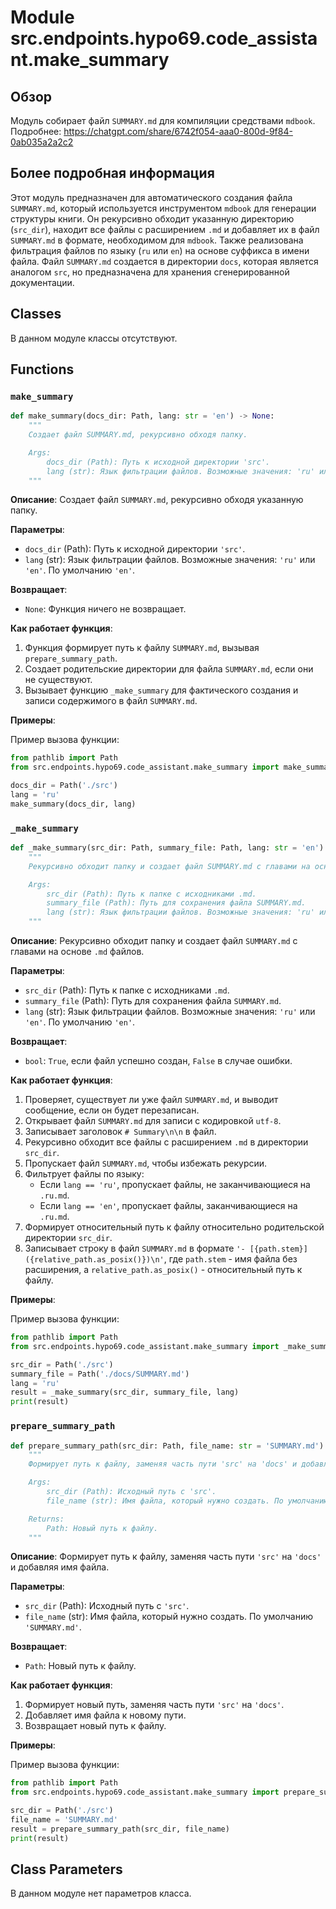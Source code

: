 # Module src.endpoints.hypo69.code_assistant.make_summary

## Обзор

Модуль собирает файл `SUMMARY.md` для компиляции средствами `mdbook`.
Подробнее: https://chatgpt.com/share/6742f054-aaa0-800d-9f84-0ab035a2a2c2

## Более подробная информация

Этот модуль предназначен для автоматического создания файла `SUMMARY.md`, который используется инструментом `mdbook` для генерации структуры книги.
Он рекурсивно обходит указанную директорию (`src_dir`), находит все файлы с расширением `.md` и добавляет их в файл `SUMMARY.md` в формате, необходимом для `mdbook`.
Также реализована фильтрация файлов по языку (`ru` или `en`) на основе суффикса в имени файла.
Файл `SUMMARY.md` создается в директории `docs`, которая является аналогом `src`, но предназначена для хранения сгенерированной документации.

## Classes

В данном модуле классы отсутствуют.

## Functions

### `make_summary`

```python
def make_summary(docs_dir: Path, lang: str = 'en') -> None:
    """
    Создает файл SUMMARY.md, рекурсивно обходя папку.

    Args:
        docs_dir (Path): Путь к исходной директории 'src'.
        lang (str): Язык фильтрации файлов. Возможные значения: 'ru' или 'en'.
    """
```

**Описание**: Создает файл `SUMMARY.md`, рекурсивно обходя указанную папку.

**Параметры**:
- `docs_dir` (Path): Путь к исходной директории `'src'`.
- `lang` (str): Язык фильтрации файлов. Возможные значения: `'ru'` или `'en'`. По умолчанию `'en'`.

**Возвращает**:
- `None`: Функция ничего не возвращает.

**Как работает функция**:
1. Функция формирует путь к файлу `SUMMARY.md`, вызывая `prepare_summary_path`.
2. Создает родительские директории для файла `SUMMARY.md`, если они не существуют.
3. Вызывает функцию `_make_summary` для фактического создания и записи содержимого в файл `SUMMARY.md`.

**Примеры**:

Пример вызова функции:
```python
from pathlib import Path
from src.endpoints.hypo69.code_assistant.make_summary import make_summary

docs_dir = Path('./src')
lang = 'ru'
make_summary(docs_dir, lang)
```

### `_make_summary`

```python
def _make_summary(src_dir: Path, summary_file: Path, lang: str = 'en') -> bool:
    """
    Рекурсивно обходит папку и создает файл SUMMARY.md с главами на основе .md файлов.

    Args:
        src_dir (Path): Путь к папке с исходниками .md.
        summary_file (Path): Путь для сохранения файла SUMMARY.md.
        lang (str): Язык фильтрации файлов. Возможные значения: 'ru' или 'en'.
    """
```

**Описание**: Рекурсивно обходит папку и создает файл `SUMMARY.md` с главами на основе `.md` файлов.

**Параметры**:
- `src_dir` (Path): Путь к папке с исходниками `.md`.
- `summary_file` (Path): Путь для сохранения файла `SUMMARY.md`.
- `lang` (str): Язык фильтрации файлов. Возможные значения: `'ru'` или `'en'`. По умолчанию `'en'`.

**Возвращает**:
- `bool`: `True`, если файл успешно создан, `False` в случае ошибки.

**Как работает функция**:
1. Проверяет, существует ли уже файл `SUMMARY.md`, и выводит сообщение, если он будет перезаписан.
2. Открывает файл `SUMMARY.md` для записи с кодировкой `utf-8`.
3. Записывает заголовок `# Summary\n\n` в файл.
4. Рекурсивно обходит все файлы с расширением `.md` в директории `src_dir`.
5. Пропускает файл `SUMMARY.md`, чтобы избежать рекурсии.
6. Фильтрует файлы по языку:
   - Если `lang == 'ru'`, пропускает файлы, не заканчивающиеся на `.ru.md`.
   - Если `lang == 'en'`, пропускает файлы, заканчивающиеся на `.ru.md`.
7. Формирует относительный путь к файлу относительно родительской директории `src_dir`.
8. Записывает строку в файл `SUMMARY.md` в формате `'- [{path.stem}]({relative_path.as_posix()})\n'`, где `path.stem` - имя файла без расширения, а `relative_path.as_posix()` - относительный путь к файлу.

**Примеры**:

Пример вызова функции:
```python
from pathlib import Path
from src.endpoints.hypo69.code_assistant.make_summary import _make_summary

src_dir = Path('./src')
summary_file = Path('./docs/SUMMARY.md')
lang = 'ru'
result = _make_summary(src_dir, summary_file, lang)
print(result)
```

### `prepare_summary_path`

```python
def prepare_summary_path(src_dir: Path, file_name: str = 'SUMMARY.md') -> Path:
    """
    Формирует путь к файлу, заменяя часть пути 'src' на 'docs' и добавляя имя файла.

    Args:
        src_dir (Path): Исходный путь с 'src'.
        file_name (str): Имя файла, который нужно создать. По умолчанию 'SUMMARY.md'.

    Returns:
        Path: Новый путь к файлу.
    """
```

**Описание**: Формирует путь к файлу, заменяя часть пути `'src'` на `'docs'` и добавляя имя файла.

**Параметры**:
- `src_dir` (Path): Исходный путь с `'src'`.
- `file_name` (str): Имя файла, который нужно создать. По умолчанию `'SUMMARY.md'`.

**Возвращает**:
- `Path`: Новый путь к файлу.

**Как работает функция**:
1. Формирует новый путь, заменяя часть пути `'src'` на `'docs'`.
2. Добавляет имя файла к новому пути.
3. Возвращает новый путь к файлу.

**Примеры**:

Пример вызова функции:
```python
from pathlib import Path
from src.endpoints.hypo69.code_assistant.make_summary import prepare_summary_path

src_dir = Path('./src')
file_name = 'SUMMARY.md'
result = prepare_summary_path(src_dir, file_name)
print(result)
```

## Class Parameters

В данном модуле нет параметров класса.